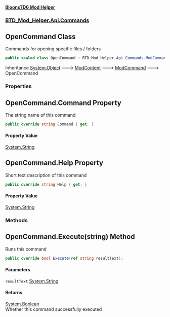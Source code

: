 #### [BloonsTD6 Mod Helper](README.md 'README')
### [BTD_Mod_Helper.Api.Commands](README.md#BTD_Mod_Helper.Api.Commands 'BTD_Mod_Helper.Api.Commands')

## OpenCommand Class

Commands for opening specific files / folders

```csharp
public sealed class OpenCommand : BTD_Mod_Helper.Api.Commands.ModCommand
```

Inheritance [System.Object](https://docs.microsoft.com/en-us/dotnet/api/System.Object 'System.Object') &#129106; [ModContent](BTD_Mod_Helper.Api.ModContent.md 'BTD_Mod_Helper.Api.ModContent') &#129106; [ModCommand](BTD_Mod_Helper.Api.Commands.ModCommand.md 'BTD_Mod_Helper.Api.Commands.ModCommand') &#129106; OpenCommand
### Properties

<a name='BTD_Mod_Helper.Api.Commands.OpenCommand.Command'></a>

## OpenCommand.Command Property

The string name of this command

```csharp
public override string Command { get; }
```

#### Property Value
[System.String](https://docs.microsoft.com/en-us/dotnet/api/System.String 'System.String')

<a name='BTD_Mod_Helper.Api.Commands.OpenCommand.Help'></a>

## OpenCommand.Help Property

Short text description of this command

```csharp
public override string Help { get; }
```

#### Property Value
[System.String](https://docs.microsoft.com/en-us/dotnet/api/System.String 'System.String')
### Methods

<a name='BTD_Mod_Helper.Api.Commands.OpenCommand.Execute(string)'></a>

## OpenCommand.Execute(string) Method

Runs this command

```csharp
public override bool Execute(ref string resultText);
```
#### Parameters

<a name='BTD_Mod_Helper.Api.Commands.OpenCommand.Execute(string).resultText'></a>

`resultText` [System.String](https://docs.microsoft.com/en-us/dotnet/api/System.String 'System.String')

#### Returns
[System.Boolean](https://docs.microsoft.com/en-us/dotnet/api/System.Boolean 'System.Boolean')  
Whether this command successfully executed
